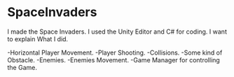 # SpaceInvaders

I made the Space Invaders.
I used the Unity Editor and C# for coding.
I want to explain What I did.

-Horizontal Player Movement.
-Player Shooting.
-Collisions.
-Some kind of Obstacle.
-Enemies.
-Enemies Movement.
-Game Manager for controlling the Game.
